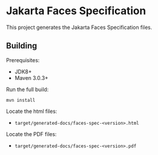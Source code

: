 # Jakarta Faces Specification

This project generates the Jakarta Faces Specification files.

## Building

Prerequisites:

* JDK8+
* Maven 3.0.3+

Run the full build:

`mvn install`

Locate the html files:
- `target/generated-docs/faces-spec-<version>.html`

Locate the PDF files:
- `target/generated-docs/faces-spec-<version>.pdf`
